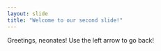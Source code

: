 ```yaml
---
layout: slide
title: "Welcome to our second slide!"
---
```

Greetings, neonates!
Use the left arrow to go back!
